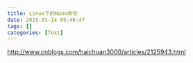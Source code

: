```yaml
---
title: Linux下的Nano命令
date: 2015-03-14 05:46:47
tags: []
categories: [Text]
---
```


<p><a target="_blank" rel="nofollow" href="http://www.cnblogs.com/haichuan3000/articles/2125943.html"  >http://www.cnblogs.com/haichuan3000/articles/2125943.html</a><br /></p>